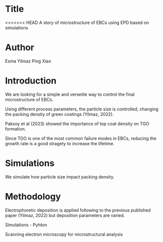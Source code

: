 # Title 
<<<<<<< HEAD
A story of microstructure of EBCs using EPD based on simulations

# Author
Esma Yilmaz
Ping Xiao

# Introduction
We are looking for a simple and versetile way to control the final microstructure of EBCs.

Using different process parameters, the particle size is controlled, changing the packing density of green coatings (Yilmaz, 2022).

Paksoy et al (2023) showed the importance of top coat density on TGO formation. 

Since TGO is one of the most common failure modes in EBCs, reducing the growth rate is a good stragety to increase the lifetime.

# Simulations

We simulate how particle size impact packing density.

# Methodology

Electrophoretic deposition is applied following to the previous published paper (Yilmaz, 2022) but deposition parameters are varied.

Simulations - Pyhton

Scanning electron microscopy for microstructural analysis
